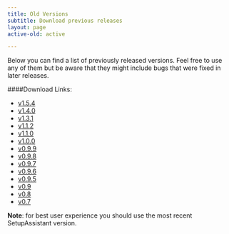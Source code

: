 ```yaml
---
title: Old Versions
subtitle: Download previous releases
layout: page
active-old: active

---
```


Below you can find a list of previously released versions. Feel free to use any of them but be aware
that they might include bugs that were fixed in later releases.

####Download Links:

*   [v1.5.4][1]
*   [v1.4.0][2]
*   [v1.3.1][3]
*   [v1.1.2][4]
*   [v1.1.0][5] 
*   [v1.0.0][6]
*   [v0.9.9][7]
*   [v0.9.8][8]
*   [v0.9.7][9]
*   [v0.9.6][10]
*   [v0.9.5][11]
*   [v0.9][12]
*   [v0.8][13]
*   [v0.7][14]

<span class="alert"><strong>Note</strong>: for best user experience you should use the most recent SetupAssistant version.</span>

 [1]: http://sa.maciak.net/SetupAssistant%20v1.5.4.zip
 [2]: http://sa.maciak.net/SetupAssistant%20v1.4.0.zip
 [3]: http://sa.maciak.net/SetupAssistant%20v1.3.1.zip
 [4]: http://sa.maciak.net/SetupAssistant%20v1.2.zip
 [5]: http://sa.maciak.net/SetupAssistant%20v1.1.zip
 [6]: http://sa.maciak.net/SetupAssistant%20v1.0.zip
 [7]: http://sa.maciak.net/SetupAssistant%20v0.9.9.zip
 [8]: http://sa.maciak.net/SetupAssistant%20v0.9.8.zip
 [9]: http://sa.maciak.net/SetupAssistant%20v0.9.7.zip
 [10]: http://sa.maciak.net/SetupAssistant%20v0.9.6.zip
 [11]: http://sa.maciak.net/SetupAssistant%20v0.9.5.zip
 [12]: http://sa.maciak.net/SetupAssistant%20v0.9.zip
 [13]: http://sa.maciak.net/SetupAssistant%20v0.8.zip
 [14]: http://sa.maciak.net/SetupAssistant%20v0.7.zip
